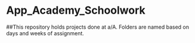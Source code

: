# App_Academy_Schoolwork
##This repository holds projects done at a/A. Folders are named based on days and weeks of assignment.
